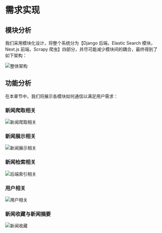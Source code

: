 # 需求实现

## 模块分析

我们采用模块化设计，将整个系统分为【Django 后端，Elastic Search 模块，Next.js 前端，Scrapy 爬虫】四部分，并尽可能减少模块间的耦合，最终得到了如下架构：

![整体架构](images/整体架构.png)

## 功能分析

在本章节中，我们将展示各模块如何通信以满足用户需求：

### 新闻爬取相关

![新闻爬取相关](images/新闻爬取相关.jpg)

### 新闻展示相关

![新闻展示相关](./images/%E6%B3%B3%E9%81%93%E5%9B%BE_%E6%96%B0%E9%97%BB%E5%B1%95%E7%A4%BA.png)

### 新闻检索相关

![后端索引相关](./images/后端索引相关.jpg)

### 用户相关

![用户相关](./images/泳道图-用户相关.svg)

### 新闻收藏与新闻摘要

![新闻收藏](images/泳道图_新闻收藏.png)
